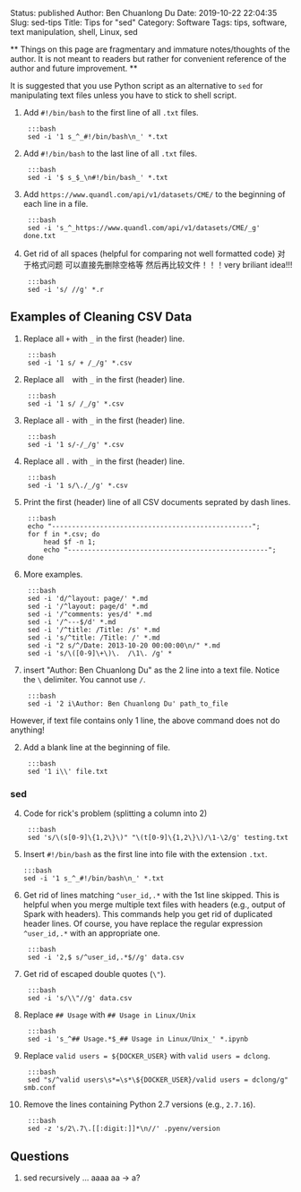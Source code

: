 Status: published
Author: Ben Chuanlong Du
Date: 2019-10-22 22:04:35
Slug: sed-tips
Title: Tips for "sed"
Category: Software
Tags: tips, software, text manipulation, shell, Linux, sed

**
Things on this page are fragmentary and immature notes/thoughts of the author. 
It is not meant to readers but rather for convenient reference of the author and future improvement.
**

It is suggested that you use Python script as an alternative to `sed` 
for manipulating text files 
unless you have to stick to shell script.
 
1. Add `#!/bin/bash` to the first line of all `.txt` files.  

        :::bash
        sed -i '1 s_^_#!/bin/bash\n_' *.txt

2. Add `#!/bin/bash` to the last line of all `.txt` files.  

        :::bash
        sed -i '$ s_$_\n#!/bin/bash_' *.txt

3. Add `https://www.quandl.com/api/v1/datasets/CME/` to the beginning of each line in a file.

        :::bash
        sed -i 's_^_https://www.quandl.com/api/v1/datasets/CME/_g' done.txt 

4. Get rid of all spaces (helpful for comparing not well formatted code)
对于格式问题 可以直接先删除空格等 然后再比较文件！！！very briliant idea!!! 

        :::bash
        sed -i 's/ //g' *.r

## Examples of Cleaning CSV Data

1. Replace all ` + ` with `_` in the first (header) line.

        :::bash
        sed -i '1 s/ + /_/g' *.csv

2. Replace all ` ` with `_` in the first (header) line.

        :::bash
        sed -i '1 s/ /_/g' *.csv

3. Replace all `-` with `_` in the first (header) line.

        :::bash
        sed -i '1 s/-/_/g' *.csv

4. Replace all `.` with `_` in the first (header) line.

        :::bash
        sed -i '1 s/\./_/g' *.csv

5. Print the first (header) line of all CSV documents seprated by dash lines.

        :::bash
        echo "--------------------------------------------------";
        for f in *.csv; do
            head $f -n 1;
            echo "--------------------------------------------------";
        done

6. More examples.

        :::bash
        sed -i 'd/^layout: page/' *.md
        sed -i '/^layout: page/d' *.md
        sed -i '/^comments: yes/d' *.md
        sed -i '/^---$/d' *.md
        sed -i '/^title: /Title: /s' *.md
        sed -i 's/^title: /Title: /' *.md
        sed -i "2 s/^/Date: 2013-10-20 00:00:00\n/" *.md
        sed -i 's/\([0-9]\+\)\.  /\1\. /g' *

1. insert "Author: Ben Chuanlong Du" as the 2 line into a text file. 
Notice the `\` delimiter. You cannot use `/`.

        :::bash
        sed -i '2 i\Author: Ben Chuanlong Du' path_to_file

However, 
if text file contains only 1 line, 
the above command does not do anything!

2. Add a blank line at the beginning of file.

        :::bash
        sed '1 i\\' file.txt

### sed

4. Code for rick's problem (splitting a column into 2)

        :::bash
        sed 's/\(s[0-9]\{1,2\}\)" "\(t[0-9]\{1,2\}\)/\1-\2/g' testing.txt

16. Insert `#!/bin/bash` as the first line into file with the extension `.txt`. 

        :::bash
        sed -i '1 s_^_#!/bin/bash\n_' *.txt


1. Get rid of lines matching `^user_id,.*` with the 1st line skipped.
    This is helpful when you merge multiple text files with headers 
    (e.g., output of Spark with headers).
    This commands help you get rid of duplicated header lines. 
    Of course, 
    you have replace the regular expression `^user_id,.*` with an appropriate one.

        :::bash
        sed -i '2,$ s/^user_id,.*$//g' data.csv 

2. Get rid of escaped double quotes (`\"`).

        :::bash
        sed -i 's/\\"//g' data.csv

3. Replace `## Usage` with `## Usage in Linux/Unix`

        :::bash
        sed -i 's_^## Usage.*$_## Usage in Linux/Unix_' *.ipynb

4. Replace `valid users = ${DOCKER_USER}` with `valid users = dclong`.

        :::bash
        sed "s/^valid users\s*=\s*\${DOCKER_USER}/valid users = dclong/g" smb.conf 

5. Remove the lines containing Python 2.7 versions (e.g., `2.7.16`).

        :::bash
        sed -z 's/2\.7\.[[:digit:]]*\n//' .pyenv/version

## Questions

1. sed recursively ... aaaa aa -> a?


